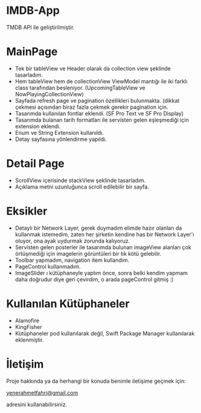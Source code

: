 # IMDB-App
TMDB API ile geliştirilmiştir.

# MainPage
- Tek bir tableView ve Header olarak da collection view şeklinde tasarladım. 
- Hem tableView hem de collectionView ViewModel mantığı ile iki farklı class tarafından besleniyor. (UpcomingTableView ve NowPlayingCollectionView)
- Sayfada refresh page ve pagination özellikleri bulunmakta. (dikkat çekmesi açısından biraz fazla çekmek gerekir pagination için.
- Tasarımda kullanılan fontlar eklendi. (SF Pro Text ve SF Pro Display)
- Tasarımda bulanan tarih formatları ile servisten gelen eşleşmediği için extension eklendi.
- Enum ve String Extension kullanıldı.
- Detay sayfasına yönlendirme yapıldı.

# Detail Page
- ScrollView içerisinde stackView şeklinde tasarladım.
- Açıklama metni uzunluğunca scroll edilebilir bir sayfa.

# Eksikler
- Detaylı bir Network Layer, gerek duymadım elimde hazır olanları da kullanmak istemedim, zaten her şirketin kendine has bir Network Layer'ı oluyor, ona ayak uydurmak zorunda kalıyoruz.
- Servisten gelen posterler ile tasarımda bulunan imageView alanları çok örtüşmediği için imagelerin görüntüleri bir tık kötü gelebilir.
- Toolbar yapmadım, navigation item kullandım.
- PageControl kullanmadım.
- ImageSlider ı kütüphaneyle yaptım önce, sonra belki kendim yapmam daha doğrudur diye geri çevirdim, o arada pageControl gitmiş :)

# Kullanılan Kütüphaneler
- Alamofire
- KingFisher
- Kütüphaneler pod kullanılarak değil, Swift Package Manager kullanılarak eklenmiştir.

# İletişim

Proje hakkında ya da herhangi bir konuda benimle iletişime geçmek için: 

yenerahmetfahri@gmail.com

adresini kullanabilirsiniz.
